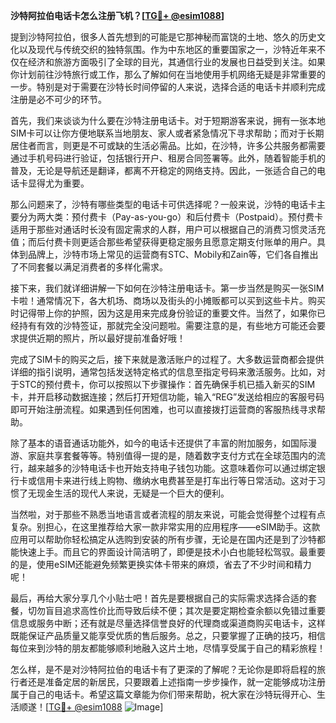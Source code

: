 **沙特阿拉伯电话卡怎么注册飞机？[[TG💪+ @esim1088](https://t.me/s/esim1088)]**

提到沙特阿拉伯，很多人首先想到的可能是它那神秘而富饶的土地、悠久的历史文化以及现代与传统交织的独特氛围。作为中东地区的重要国家之一，沙特近年来不仅在经济和旅游方面吸引了全球的目光，其通信行业的发展也日益受到关注。如果你计划前往沙特旅行或工作，那么了解如何在当地使用手机网络无疑是非常重要的一步。特别是对于需要在沙特长时间停留的人来说，选择合适的电话卡并顺利完成注册是必不可少的环节。

首先，我们来谈谈为什么要在沙特注册电话卡。对于短期游客来说，拥有一张本地SIM卡可以让你方便地联系当地朋友、家人或者紧急情况下寻求帮助；而对于长期居住者而言，则更是不可或缺的生活必需品。比如，在沙特，许多公共服务都需要通过手机号码进行验证，包括银行开户、租房合同签署等。此外，随着智能手机的普及，无论是导航还是翻译，都离不开稳定的网络支持。因此，一张适合自己的电话卡显得尤为重要。

那么问题来了，沙特有哪些类型的电话卡可供选择呢？一般来说，沙特的电话卡主要分为两大类：预付费卡（Pay-as-you-go）和后付费卡（Postpaid）。预付费卡适用于那些对通话时长没有固定需求的人群，用户可以根据自己的消费习惯灵活充值；而后付费卡则更适合那些希望获得更稳定服务且愿意定期支付账单的用户。具体到品牌上，沙特市场上常见的运营商有STC、Mobily和Zain等，它们各自推出了不同套餐以满足消费者的多样化需求。

接下来，我们就详细讲解一下如何在沙特注册电话卡。第一步当然是购买一张SIM卡啦！通常情况下，各大机场、商场以及街头的小摊贩都可以买到这些卡片。购买时记得带上你的护照，因为这是用来完成身份验证的重要文件。当然了，如果你已经持有有效的沙特签证，那就完全没问题啦。需要注意的是，有些地方可能还会要求提供近期的照片，所以最好提前准备好哦！

完成了SIM卡的购买之后，接下来就是激活账户的过程了。大多数运营商都会提供详细的指引说明，通常包括发送特定格式的信息至指定号码来激活服务。比如，对于STC的预付费卡，你可以按照以下步骤操作：首先确保手机已插入新买的SIM卡，并开启移动数据连接；然后打开短信功能，输入“REG”发送给相应的客服号码即可开始注册流程。如果遇到任何困难，也可以直接拨打运营商的客服热线寻求帮助。

除了基本的语音通话功能外，如今的电话卡还提供了丰富的附加服务，如国际漫游、家庭共享套餐等等。特别值得一提的是，随着数字支付方式在全球范围内的流行，越来越多的沙特电话卡也开始支持电子钱包功能。这意味着你可以通过绑定银行卡或信用卡来进行线上购物、缴纳水电费甚至是打车出行等日常活动。这对于习惯了无现金生活的现代人来说，无疑是一个巨大的便利。

当然啦，对于那些不熟悉当地语言或者流程的朋友来说，可能会觉得整个过程有点复杂。别担心，在这里推荐给大家一款非常实用的应用程序——eSIM助手。这款应用可以帮助你轻松搞定从选购到安装的所有步骤，无论是在国内还是到了沙特都能快速上手。而且它的界面设计简洁明了，即便是技术小白也能轻松驾驭。最重要的是，使用eSIM还能避免频繁更换实体卡带来的麻烦，省去了不少时间和精力呢！

最后，再给大家分享几个小贴士吧！首先是要根据自己的实际需求选择合适的套餐，切勿盲目追求高性价比而导致后续不便；其次是要定期检查余额以免错过重要信息或服务中断；还有就是尽量选择信誉良好的代理商或渠道商购买电话卡，这样既能保证产品质量又能享受优质的售后服务。总之，只要掌握了正确的技巧，相信每位来到沙特的朋友都能够顺利地融入这片土地，尽情享受属于自己的精彩旅程！

怎么样，是不是对沙特阿拉伯的电话卡有了更深的了解呢？无论你是即将启程的旅行者还是准备定居的新居民，只要跟着上述指南一步步操作，就一定能够成功注册属于自己的电话卡。希望这篇文章能为你们带来帮助，祝大家在沙特玩得开心、生活顺遂！[[TG💪+ @esim1088](https://t.me/s/esim1088) ![Image](https://i.postimg.cc/4NQfJmqS/Snipaste-2025-05-13-00-14-12.png)]